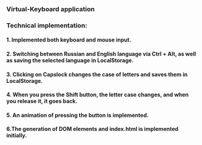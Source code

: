 ### Virtual-Keyboard application

### Technical implementation:

#### 1. Implemented both keyboard and mouse input.

#### 2. Switching between Russian and English language via Ctrl + Alt, as well as saving the selected language in LocalStorage.

#### 3. Clicking on Capslock changes the case of letters and saves them in LocalStorage.

#### 4. When you press the Shift button, the letter case changes, and when you release it, it goes back.

#### 5. An animation of pressing the button is implemented.

#### 6.The generation of DOM elements and index.html is implemented initially.
